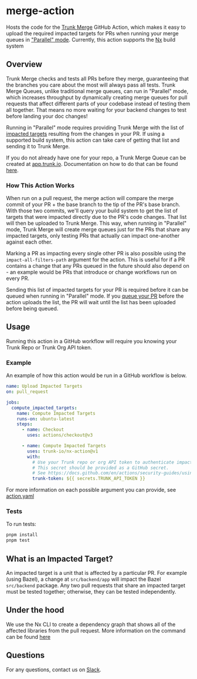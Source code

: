 # merge-action

Hosts the code for the [Trunk Merge](https://docs.trunk.io/merge-graph) GitHub Action, which makes
it easy to upload the required impacted targets for PRs when running your merge queues in
["Parallel" mode](https://docs.trunk.io/merge-graph/configuration#single-parallel-mode). Currently,
this action supports the [Nx](https://nx.dev/) build system

## Overview

Trunk Merge checks and tests all PRs before they merge, guaranteeing that the branches you care
about the most will always pass all tests. Trunk Merge Queues, unlike traditional merge queues, can
run in "Parallel" mode, which increases throughput by dynamically creating merge queues for pull
requests that affect different parts of your codebase instead of testing them all together. That
means no more waiting for your backend changes to test before landing your doc changes!

Running in "Parallel" mode requires providing Trunk Merge with the list of
[impacted targets](https://docs.trunk.io/merge-graph/impacted-targets) resulting from the changes in
your PR. If using a supported build system, this action can take care of getting that list and
sending it to Trunk Merge.

If you do not already have one for your repo, a Trunk Merge Queue can be created at
[app.trunk.io](https://app.trunk.io). Documentation on how to do that can be found
[here](https://docs.trunk.io/merge-graph/set-up-trunk-merge).

### How This Action Works

When run on a pull request, the merge action will compare the merge commit of your PR + the base
branch to the tip of the PR's base branch. With those two commits, we'll query your build system to
get the list of targets that were impacted directly due to the PR's code changes. That list will
then be uploaded to Trunk Merge. This way, when running in "Parallel" mode, Trunk Merge will create
merge queues just for the PRs that share any impacted targets, only testing PRs that actually can
impact one-another against each other.

Marking a PR as impacting every single other PR is also possible using the `impact-all-filters-path`
argument for the action. This is useful for if a PR contains a change that any PRs queued in the
future should also depend on - an example would be PRs that introduce or change workflows run on
every PR.

Sending this list of impacted targets for your PR is required before it can be queued when running
in "Parallel" mode. If you [queue your PR](https://docs.trunk.io/merge-graph/testing-pull-requests)
before the action uploads the list, the PR will wait until the list has been uploaded before being
queued.

## Usage

Running this action in a GitHub workflow will require you knowing your Trunk Repo or Trunk Org API
token.

### Example

An example of how this action would be run in a GitHub workflow is below.

<!-- start usage -->

```yaml
name: Upload Impacted Targets
on: pull_request

jobs:
  compute_impacted_targets:
    name: Compute Impacted Targets
    runs-on: ubuntu-latest
    steps:
      - name: Checkout
        uses: actions/checkout@v3

      - name: Compute Impacted Targets
        uses: trunk-io/nx-action@v1
        with:
          # Use your Trunk repo or org API token to authenticate impacted targets uploads.
          # This secret should be provided as a GitHub secret.
          # See https://docs.github.com/en/actions/security-guides/using-secrets-in-github-actions.
          trunk-token: ${{ secrets.TRUNK_API_TOKEN }}
```

<!-- end usage -->

For more information on each possible argument you can provide, see
[action.yaml](https://github.com/trunk-io/nx-action/blob/main/action.yaml)

### Tests

To run tests:

```bash
pnpm install
pnpm test
```

## What is an Impacted Target?

An impacted target is a unit that is affected by a particular PR. For example (using Bazel), a
change at `src/backend/app` will impact the Bazel `src/backend` package. Any two pull requests that
share an impacted target must be tested together; otherwise, they can be tested independently.

## Under the hood

We use the Nx CLI to create a dependency graph that shows all of the affected libraries from the pull
request. More information on the command can be found
[here](https://nx.dev/nx-api/nx/documents/dep-graph)

## Questions

For any questions, contact us on [Slack](https://slack.trunk.io).
